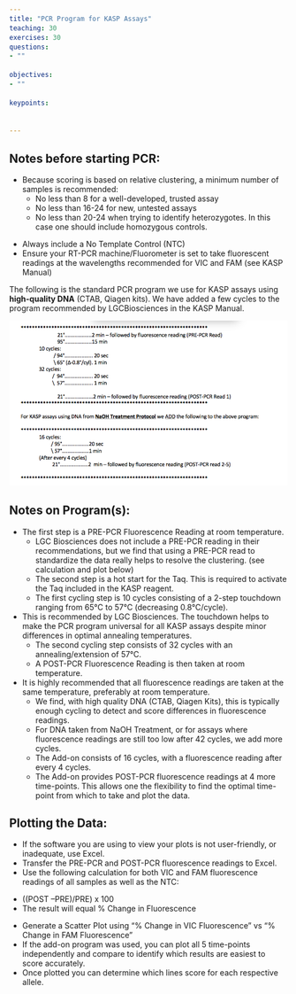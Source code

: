 ```yaml
---
title: "PCR Program for KASP Assays"
teaching: 30
exercises: 30
questions:
- ""

objectives:
- ""

keypoints:


---
```

## Notes before starting PCR:
* Because scoring is based on relative clustering, a minimum number of samples is recommended:
  -	No less than 8 for a well-developed, trusted assay
  -	No less than 16-24 for new, untested assays
  -	No less than 20-24 when trying to identify heterozygotes.  In this case one should include homozygous controls.
-	Always include a No Template Control (NTC)
-	Ensure your RT-PCR machine/Fluorometer is set to take fluorescent readings at the wavelengths recommended for VIC and FAM (see KASP Manual)

The following is the standard PCR program we use for KASP assays using **high-quality DNA** (CTAB, Qiagen kits).   We have added a few cycles to the program recommended by LGCBiosciences in the KASP Manual.

![Screenshot of main code listing](../fig/KASP-PCR-Protocol-1.png)

## Notes on Program(s):
* The first step is a PRE-PCR Fluorescence Reading at room temperature.
  - LGC Biosciences does not include a PRE-PCR reading in their recommendations, but we find that using a PRE-PCR read to standardize the data really helps to resolve the clustering. (see calculation and plot below) 
  - The second step is a hot start for the Taq.  This is required to activate the Taq included in the KASP reagent.
  - The first cycling step is 10 cycles consisting of a 2-step touchdown ranging from 65°C to 57°C (decreasing 0.8°C/cycle).
* This is recommended by LGC Biosciences.  The touchdown helps to make the PCR program universal for all KASP assays despite minor differences in optimal annealing temperatures.
  - The second cycling step consists of 32 cycles with an annealing/extension of 57°C.
  - A POST-PCR Fluorescence Reading is then taken at room temperature.
* It is highly recommended that all fluorescence readings are taken at the same temperature, preferably at room temperature.
  - We find, with high quality DNA (CTAB, Qiagen Kits), this is typically enough cycling to detect and score differences in fluorescence readings.  
  - For DNA taken from NaOH Treatment, or for assays where fluorescence readings are still too low after 42 cycles, we add more cycles. 
  - The Add-on consists of 16 cycles, with a fluorescence reading after every 4 cycles.
  - The Add-on provides POST-PCR fluorescence readings at 4 more time-points.   This allows one the flexibility to find the optimal time-point from which to take and plot the data. 

## Plotting the Data:
-	If the software you are using to view your plots is not user-friendly, or inadequate, use Excel.
-	Transfer the PRE-PCR and POST-PCR fluorescence readings to Excel.
-	Use the following calculation for both VIC and FAM fluorescence readings of all samples as well as the NTC:
* ((POST –PRE)/PRE) x 100
* The result will equal % Change in Fluorescence
-	Generate a Scatter Plot using “% Change in VIC Fluorescence” vs “% Change in FAM Fluorescence”
-	If the add-on program was used, you can plot all 5 time-points independently and compare to identify which results are easiest to score accurately.
-	Once plotted you can determine which lines score for each respective allele.





